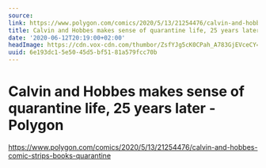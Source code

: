 ```yaml
---
source:
link: https://www.polygon.com/comics/2020/5/13/21254476/calvin-and-hobbes-comic-strips-books-quarantine
title: Calvin and Hobbes makes sense of quarantine life, 25 years later - Polygon
date: '2020-06-12T20:19:00+02:00'
headImage: https://cdn.vox-cdn.com/thumbor/ZsfYJg5cK0CPah_A783GjEVceCY=/358x0:1504x600/fit-in/1200x630/cdn.vox-cdn.com/uploads/chorus_asset/file/19964128/CH_reading_2.jpg
uuid: 6e193dc1-5e50-45d5-bf51-81a579fcc70b
---
```


# Calvin and Hobbes makes sense of quarantine life, 25 years later - Polygon
https://www.polygon.com/comics/2020/5/13/21254476/calvin-and-hobbes-comic-strips-books-quarantine
